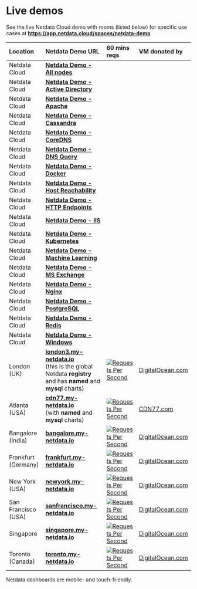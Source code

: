 <!--
title: "Live demos"
date: 2020-03-26
custom_edit_url: https://github.com/netdata/netdata/edit/master/docs/Demo-Sites.md
sidebar_label: "Live demos"
learn_status: "Published"
learn_topic_type: "Getting started"
learn_rel_path: "Getting started"
sidebar_position: "90"
-->

# Live demos

See the live Netdata Cloud demo with rooms (listed below) for specific use cases at **https://app.netdata.cloud/spaces/netdata-demo**

| Location            | Netdata Demo URL                                                                                                                              | 60 mins reqs                                                                                                                                                                                                                                                 | VM donated by                                      |
| :------------------ | :-------------------------------------------------------------------------------------------------------------------------------------------- | :------------------------------------------------------------------------------------------------------------------------------------------------------------------------------------------------------------------------------------------------------------| :------------------------------------------------- |
| Netdata Cloud       | **[Netdata Demo - All nodes](https://app.netdata.cloud/spaces/netdata-demo/rooms/all-nodes/overview)** |||
| Netdata Cloud       | **[Netdata Demo - Active Directory](https://app.netdata.cloud/spaces/netdata-demo/rooms/active-directory/overview)** |||
| Netdata Cloud       | **[Netdata Demo - Apache](https://app.netdata.cloud/spaces/netdata-demo/rooms/apache/overview)** |||
| Netdata Cloud       | **[Netdata Demo - Cassandra](https://app.netdata.cloud/spaces/netdata-demo/rooms/cassandra/overview)** |||
| Netdata Cloud       | **[Netdata Demo - CoreDNS](https://app.netdata.cloud/spaces/netdata-demo/rooms/coredns/overview)** |||
| Netdata Cloud       | **[Netdata Demo - DNS Query](https://app.netdata.cloud/spaces/netdata-demo/rooms/dns-query/overview)** |||
| Netdata Cloud       | **[Netdata Demo - Docker](https://app.netdata.cloud/spaces/netdata-demo/rooms/docker/overview)** |||
| Netdata Cloud       | **[Netdata Demo - Host Reachability](https://app.netdata.cloud/spaces/netdata-demo/rooms/host-reachability/overview)** |||
| Netdata Cloud       | **[Netdata Demo - HTTP Endpoints](https://app.netdata.cloud/spaces/netdata-demo/rooms/http-endpoints/overview)** |||
| Netdata Cloud       | **[Netdata Demo - IIS](https://app.netdata.cloud/spaces/netdata-demo/rooms/iis/overview)** |||
| Netdata Cloud       | **[Netdata Demo - Kubernetes](https://app.netdata.cloud/spaces/netdata-demo/rooms/kubernetes/kubernetes)** |||
| Netdata Cloud       | **[Netdata Demo - Machine Learning](https://app.netdata.cloud/spaces/netdata-demo/rooms/machine-learning/overview)** |||
| Netdata Cloud       | **[Netdata Demo - MS Exchange](https://app.netdata.cloud/spaces/netdata-demo/rooms/ms-exchange/overview)** |||
| Netdata Cloud       | **[Netdata Demo - Nginx](https://app.netdata.cloud/spaces/netdata-demo/rooms/nginx/overview)** |||
| Netdata Cloud       | **[Netdata Demo - PostgreSQL](https://app.netdata.cloud/spaces/netdata-demo/rooms/postgresql/overview)** |||
| Netdata Cloud       | **[Netdata Demo - Redis](https://app.netdata.cloud/spaces/netdata-demo/rooms/redis/overview)** |||
| Netdata Cloud       | **[Netdata Demo - Windows](https://app.netdata.cloud/spaces/netdata-demo/rooms/windows/overview)** |||
| London (UK)         | **[london3.my-netdata.io](https://london3.my-netdata.io)**<br/>(this is the global Netdata **registry** and has **named** and **mysql** charts) | [![Requests Per Second](https://london3.my-netdata.io/api/v1/badge.svg?chart=netdata.requests&dimensions=requests&after=-3600&options=unaligned&group=sum&label=reqs&units=empty&value_color=blue&precision=0&v42)](https://london3.my-netdata.io)             | [DigitalOcean.com](https://m.do.co/c/83dc9f941745) |
| Atlanta (USA)       | **[cdn77.my-netdata.io](https://cdn77.my-netdata.io)**<br/>(with **named** and **mysql** charts)                                              | [![Requests Per Second](https://cdn77.my-netdata.io/api/v1/badge.svg?chart=netdata.requests&dimensions=requests&after=-3600&options=unaligned&group=sum&label=reqs&units=empty&value_color=blue&precision=0&v42)](https://cdn77.my-netdata.io)               | [CDN77.com](https://www.cdn77.com/)                |
| Bangalore (India)   | **[bangalore.my-netdata.io](https://bangalore.my-netdata.io)**                                                                                | [![Requests Per Second](https://bangalore.my-netdata.io/api/v1/badge.svg?chart=netdata.requests&dimensions=requests&after=-3600&options=unaligned&group=sum&label=reqs&units=empty&value_color=blue&precision=0&v42)](https://bangalore.my-netdata.io)       | [DigitalOcean.com](https://m.do.co/c/83dc9f941745) |
| Frankfurt (Germany) | **[frankfurt.my-netdata.io](https://frankfurt.my-netdata.io)**                                                                                | [![Requests Per Second](https://frankfurt.my-netdata.io/api/v1/badge.svg?chart=netdata.requests&dimensions=requests&after=-3600&options=unaligned&group=sum&label=reqs&units=empty&value_color=blue&precision=0&v42)](https://frankfurt.my-netdata.io)       | [DigitalOcean.com](https://m.do.co/c/83dc9f941745) |
| New York (USA)      | **[newyork.my-netdata.io](https://newyork.my-netdata.io)**                                                                                    | [![Requests Per Second](https://newyork.my-netdata.io/api/v1/badge.svg?chart=netdata.requests&dimensions=requests&after=-3600&options=unaligned&group=sum&label=reqs&units=empty&value_color=blue&precision=0&v42)](https://newyork.my-netdata.io)           | [DigitalOcean.com](https://m.do.co/c/83dc9f941745) |
| San Francisco (USA) | **[sanfrancisco.my-netdata.io](https://sanfrancisco.my-netdata.io)**                                                                          | [![Requests Per Second](https://sanfrancisco.my-netdata.io/api/v1/badge.svg?chart=netdata.requests&dimensions=requests&after=-3600&options=unaligned&group=sum&label=reqs&units=empty&value_color=blue&precision=0&v42)](https://sanfrancisco.my-netdata.io) | [DigitalOcean.com](https://m.do.co/c/83dc9f941745) |
| Singapore           | **[singapore.my-netdata.io](https://singapore.my-netdata.io)**                                                                                | [![Requests Per Second](https://singapore.my-netdata.io/api/v1/badge.svg?chart=netdata.requests&dimensions=requests&after=-3600&options=unaligned&group=sum&label=reqs&units=empty&value_color=blue&precision=0&v42)](https://singapore.my-netdata.io)       | [DigitalOcean.com](https://m.do.co/c/83dc9f941745) |
| Toronto (Canada)    | **[toronto.my-netdata.io](https://toronto.my-netdata.io)**                                                                                    | [![Requests Per Second](https://toronto.my-netdata.io/api/v1/badge.svg?chart=netdata.requests&dimensions=requests&after=-3600&options=unaligned&group=sum&label=reqs&units=empty&value_color=blue&precision=0&v42)](https://toronto.my-netdata.io)           | [DigitalOcean.com](https://m.do.co/c/83dc9f941745) |

Netdata dashboards are mobile- and touch-friendly.
